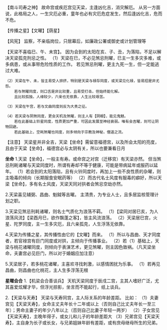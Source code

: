 【南斗司寿之神】
故命宫或疾厄宫见天梁，主逢凶化吉，消灾解厄。
从另一方面说，此格局之人，一生灾厄必重，童年也必有灾厄危症发生，然后逢凶化吉，危而不危。

【传播之星】【文曜】【荫星】

【风宪】
监察，不亲临岗位，只居幕后，如廉政公署或御史或计划管理等

【天梁不喜临巳、午、未宫】。
因为会到的太阳在亥、子、丑，为落陷，不足以解决天梁孤克刑忌之性。
    （1）天梁在巳，不必见煞忌刑曜，巳主一生多灾多难，或多病患，或从事带危险性质的工作。
        若见煞忌刑曜，更主九死一生，但一定能逃过大难。

    （2）天梁在午、未，皆主易受人排挤，特别是天梁与禄存同度，或天梁见化禄，皆易招是非尤怨。
        若与煞曜同度，则口舌是非比较重，且易受打击，但始终能化解。
        且比较孤独，人缘较少，六亲也无依靠，人生比较艰苦。

    （3）天梁在午宫，若与文曲同度则反为大贵之征。

    （4）若天梁与阴煞同度，更会天机及煞曜，则主人有【阴眼】，能见鬼魅。
        若在此基础上铃星同度，性质更加严重，可因此发展至神经衰弱。唯有会吉曜，则可让阴物回避。
        若此基础上，空耗煞曜也同度，则多倾向于宗教及神秘，僧道之流。
    

【注意】
天梁星并非全吉，天梁【坐命】需留意福德宫，以及所会太阳的亮度，且由于天梁【坐命】，福德宫必与太阴有关，所以也要兼看日月


**坐命**
1.天梁【坐命】，一般主有寿。或命宫之对宫（迁移宫）有天梁亦然。
    但当煞忌刑耗诸曜与天梁同度时，所谓有寿却不等于健康，可能是带病延年或服药以延年。
    （1）若会到的太阳落陷，且有火铃同度时，再加上一些不良性质的杂曜，则主吸毒的倾向（长期服食安眠药等）
    （2）而古代名士风度有服毒的癖好，所以天梁【坐命】，多有名士风度，天梁天同对拱者会煞忌空劫亦然。

2.天梁喜见辅弼、昌曲、魁鉞等吉曜。
    主清贵，为专业人士，且多居监核管理计划之职。

3.天梁见煞忌刑耗诸曜，则名士气质化为浪荡不羁。
    （1）【梁同对居巳亥，为人浪荡风流】【梁酉月巳，欲作飘蓬之客】，皆主风流浪荡。
    （2）天梁居巳宫，火星、陀罗同度，主一生多灾厄，且六亲孤克，人生浮荡无依靠。

4.天梁为传播之星，其传播性由它的【文曜】而来。
    （1）所以与昌曲、天才同度者，若官禄宫有巨门同度或对拱，主倾向于传播事业。
    （2）若（1）基础上，天梁与桃花诸曜同度，则倾向于表演艺术，更见煞曜，则主因色致祸。（凡天梁坐命，夫妻宫必见巨门，所以对于婚姻应加注意）

5.天梁居子，若多桃花诸曜，主喜欢寻找刺激，以感情困扰为乐事。
    （1）若再见昌曲，则昌曲也化桃花，主人生多浮荡无根

**星曜会合**
1.【机梁会合善谈兵】
    天机天梁同度于辰戌二宫，主其人嗜好广泛，尤其喜爱炫耀才华，但浮光掠影，坐言而不能起行，纸上谈兵。

2.【天梁与天寿】
    天梁与天寿同宫，主人际关系的年龄差距。
    比如：
        （1）夫妻宫见【天梁天寿】，女命主丈夫年长十二年或以上（否则自己比丈夫年长一至三年）；男命主妻子的年少八年以上（否则自己比妻子年轻一两岁）
        （2）子女宫见【天梁天寿】，主晚年得子，或女儿和儿子的年龄差距大
        （3）兄弟宫见【天梁天寿】，主自身为长子或长女，与兄弟姐妹年龄有差距，或有庶母继母所生的兄弟。
